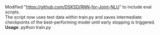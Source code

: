 Modified "https://github.com/DSKSD/RNN-for-Joint-NLU" to include eval scripts. <br>
The script now uses test data within train.py and saves intermediate checkpoints of the best-performing model until early stopping is triggered.
**Usage**: python train.py

